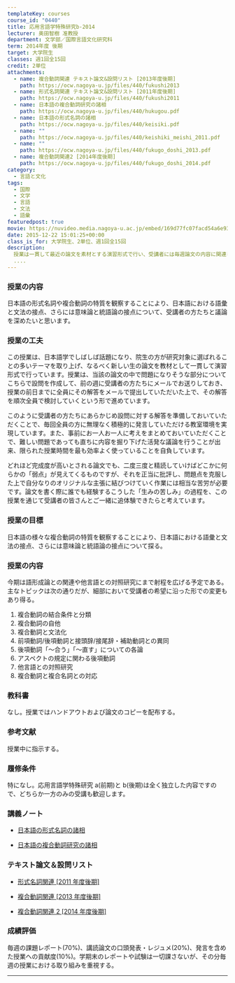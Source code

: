 ```yaml
---
templateKey: courses
course_id: "0440"
title: 応用言語学特殊研究b-2014
lecturer: 奥田智樹 准教授
department: 文学部／国際言語文化研究科
term: 2014年度 後期
target: 大学院生
classes: 週1回全15回
credit: 2単位
attachments:
  - name: 複合動詞関連 テキスト論文&設問リスト [2013年度後期]
    path: https://ocw.nagoya-u.jp/files/440/fukushi2013
  - name: 形式名詞関連 テキスト論文&設問リスト [2011年度後期]
    path: https://ocw.nagoya-u.jp/files/440/fukushi2011
  - name: 日本語の複合動詞研究の諸相
    path: https://ocw.nagoya-u.jp/files/440/hukugou.pdf
  - name: 日本語の形式名詞の諸相
    path: https://ocw.nagoya-u.jp/files/440/keisiki.pdf
  - name: ""
    path: https://ocw.nagoya-u.jp/files/440/keishiki_meishi_2011.pdf
  - name: ""
    path: https://ocw.nagoya-u.jp/files/440/fukugo_doshi_2013.pdf
  - name: 複合動詞関連2 [2014年度後期]
    path: https://ocw.nagoya-u.jp/files/440/fukugo_doshi_2014.pdf
category:
  - 言語と文化
tags:
  - 国際
  - 文学
  - 言語
  - 文法
  - 語彙
featuredpost: true
movie: https://nuvideo.media.nagoya-u.ac.jp/embed/169d77fc07facd54a6e93e1642b4f01e3fc87bd6
date: 2015-12-22 15:01:25+00:00
class_is_for: 大学院生、2単位、週1回全15回
description:
  授業は一貫して最近の論文を素材とする演習形式で行い、受講者には毎週論文の内容に関連して担当教員が用意する設問に対する解答の提出、発表、およびそれらを踏まえた活発な議論が求められる。これらの作業を通じて、様々な論文を批判的に読みこなす応用力、および先行研究における問題点の発見を出発点として、新しい研究テーマの設定や考察に結び付けていく実践力が養われることとなろう。今期は語形成論との関連や他言語と
  ....
---
```


### 授業の内容

日本語の形式名詞や複合動詞の特質を観察することにより、日本語における語彙と文法の接点、さらには意味論と統語論の接点について、受講者の方たちと議論を深めたいと思います。

### 授業の工夫

この授業は、日本語学でしばしば話題になり、院生の方が研究対象に選ばれることの多いテーマを取り上げ、なるべく新しい生の論文を教材として一貫して演習形式で行っています。授業は、当該の論文の中で問題になりそうな部分についてこちらで設問を作成して、前の週に受講者の方たちにメールでお送りしておき、授業の前日までに全員にその解答をメールで提出していただいた上で、その解答を順次全員で検討していくという形で進めています。

このように受講者の方たちにあらかじめ設問に対する解答を準備しておいていただくことで、毎回全員の方に無理なく積極的に発言していただける教室環境を実現しています。また、事前にお一人お一人に考えをまとめておいていただくことで、難しい問題であっても直ちに内容を掘り下げた活発な議論を行うことが出来、限られた授業時間を最も効率よく使っていることを自負しています。

どれほど完成度が高いとされる論文でも、二度三度と精読していけばどこかに何らかの「弱点」が見えてくるものですが、それを正当に批評し、問題点を克服した上で自分なりのオリジナルな主張に結びつけていく作業には相当な苦労が必要です。論文を書く際に誰でも経験するこうした「生みの苦しみ」の過程を、この授業を通じて受講者の皆さんとご一緒に追体験できたらと考えています。

### 授業の目標

日本語の様々な複合動詞の特質を観察することにより、日本語における語彙と文法の接点、さらには意味論と統語論の接点について探る。

### 授業の内容

今期は語形成論との関連や他言語との対照研究にまで射程を広げる予定である。主なトピックは次の通りだが、細部において受講者の希望に沿った形での変更もあり得る。

1. 複合動詞の結合条件と分類
2. 複合動詞の自他
3. 複合動詞と文法化
4. 前項動詞/後項動詞と接頭辞/接尾辞・補助動詞との異同
5. 後項動詞「〜合う」「〜直す」についての各論
6. アスペクトの規定に関わる後項動詞
7. 他言語との対照研究
8. 複合動詞と複合名詞との対応

### 教科書

なし。授業ではハンドアウトおよび論文のコピーを配布する。

### 参考文献

授業中に指示する。

### 履修条件

特になし。応用言語学特殊研究 a(前期)と b(後期)は全く独立した内容ですので、どちらか一方のみの受講も歓迎します。

### 講義ノート

- [日本語の形式名詞の諸相](https://ocw.nagoya-u.jp/files/440/keisiki.pdf)

- [日本語の複合動詞研究の諸相](https://ocw.nagoya-u.jp/files/440/hukugou.pdf)

### テキスト論文＆設問リスト

- [形式名詞関連 [2011 年度後期]](https://ocw.nagoya-u.jp/files/440/keishiki_meishi_2011.pdf)

- [複合動詞関連 [2013 年度後期]](https://ocw.nagoya-u.jp/files/440/fukugo_doshi_2013.pdf)

- [複合動詞関連 2 [2014 年度後期]](https://ocw.nagoya-u.jp/files/440/fukugo_doshi_2014.pdf)

### 成績評価

毎週の課題レポート(70%)、講読論文の口頭発表・レジュメ(20%)、発言を含めた授業への貢献度(10%)。学期末のレポートや試験は一切課さないが、その分毎週の授業における取り組みを重視する。

---
